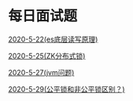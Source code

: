# 每日面试题

[2020-5-22(es底层读写原理)](https://github.com/sanzhixiong19860117/DayInterViewQuestions/tree/master/2020-5-22)

[2020-5-25(ZK分布式锁)](https://github.com/sanzhixiong19860117/DayInterViewQuestions/tree/master/2020-5-25)

[2020-5-27(jvm问题)](https://github.com/sanzhixiong19860117/DayInterViewQuestions/tree/master/2020-5-27)

[2020-5-29(公平锁和非公平锁区别？)](https://github.com/sanzhixiong19860117/DayInterViewQuestions/tree/master/2020-5-29)